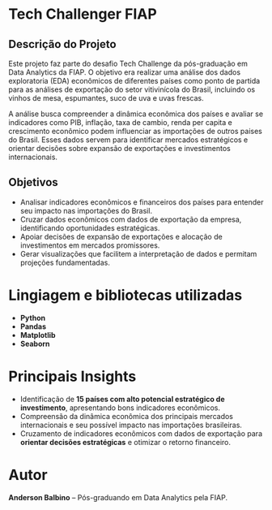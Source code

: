 # Tech Challenger FIAP

## Descrição do Projeto

Este projeto faz parte do desafio Tech Challenge da pós-graduação em Data Analytics da FIAP. O objetivo era realizar uma análise dos dados exploratoria (EDA) econômicos de diferentes países como ponto de partida para as análises de exportação do setor vitivinícola do Brasil, incluindo os vinhos de mesa, espumantes, suco de uva e uvas frescas.  

A análise busca compreender a dinâmica econômica dos países e avaliar se indicadores como PIB, inflação, taxa de cambio, renda per capita e crescimento econômico podem influenciar as importações de outros paises do Brasil. Esses dados servem para identificar mercados estratégicos e orientar decisões sobre expansão de exportações e investimentos internacionais.

## Objetivos

- Analisar indicadores econômicos e financeiros dos países para entender seu impacto nas importações do Brasil.  
- Cruzar dados econômicos com dados de exportação da empresa, identificando oportunidades estratégicas.  
- Apoiar decisões de expansão de exportações e alocação de investimentos em mercados promissores.  
- Gerar visualizações que facilitem a interpretação de dados e permitam projeções fundamentadas.

# Lingiagem e bibliotecas utilizadas 

- **Python**
- **Pandas**
- **Matplotlib**
- **Seaborn**

# Principais Insights

- Identificação de **15 países com alto potencial estratégico de investimento**, apresentando bons indicadores econômicos.  
- Compreensão da dinâmica econômica dos principais mercados internacionais e seu possível impacto nas importações brasileiras.  
- Cruzamento de indicadores econômicos com dados de exportação para **orientar decisões estratégicas** e otimizar o retorno financeiro.

# Autor

**Anderson Balbino** – Pós-graduando em Data Analytics pela FIAP.
